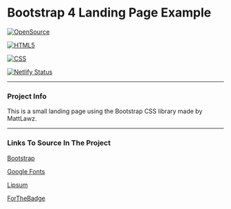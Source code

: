# Bootstrap 4 Landing Page Example
[![OpenSource](https://forthebadge.com/images/badges/open-source.svg)](https://opensource.com/)

[![HTML5](https://forthebadge.com/images/badges/uses-html.svg)](https://en.wikipedia.org/wiki/HTML)

[![CSS](https://forthebadge.com/images/badges/uses-css.svg)](https://en.wikipedia.org/wiki/CSS)

[![Netlify Status](https://api.netlify.com/api/v1/badges/70b5f324-ab41-4d5b-b0a7-1ce6883fec1a/deploy-status)](https://app.netlify.com/sites/bootstrap4-landing-page/deploys)
____
### Project Info
This is a small landing page using the Bootstrap CSS library made by MattLawz.
____
### Links To Source In The Project

[Bootstrap](https://getbootstrap.com/)

[Google Fonts](https://fonts.google.com/)

[Lipsum](https://www.lipsum.com/)

[ForTheBadge](https://forthebadge.com/)
